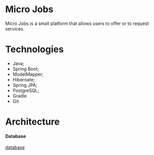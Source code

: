 # Micro Jobs

Micro Jobs is a small platform that allows users to offer or to request services.

# Technologies
- Java;
- Spring Boot;
- ModelMapper;
- Hibernate;
- Spring JPA;
- PostgreSQL;
- Gradle
- Git

# Architecture
#### Database
[database](micro-jobs.png)